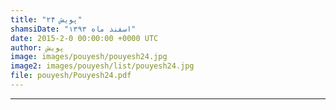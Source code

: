 ```yaml
---
title: "پویش ۲۴"
shamsiDate: "اسفند ماه ۱۳۹۳"
date: 2015-2-0 00:00:00 +0000 UTC
author: پویش
image: images/pouyesh/pouyesh24.jpg
image2: images/pouyesh/list/pouyesh24.jpg
file: pouyesh/Pouyesh24.pdf
---
```



----
